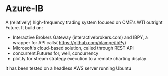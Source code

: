 # Azure-IB
A (relatively) high-frequency trading system focused on CME's WTI outright Future. It build on:
- Interactive Brokers Gateway (interactivebrokers.com) and IBPY, a wrapper for API calls( https://github.com/blampe/IbPy)
- Microsoft's cloud-based solution, called through REST API
- concurrent.Futures for, well, concurrency
- plot.ly for stream strategy execution to a remote charting display

It has been tested on a headless AWS server running Ubuntu
